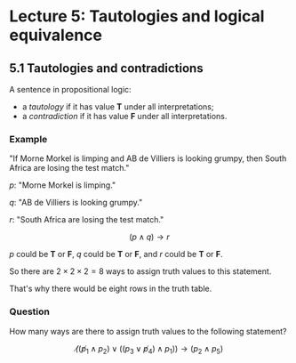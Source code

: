 # Lecture 5: Tautologies and logical equivalence

## 5.1 Tautologies and contradictions

A sentence in propositional logic:

* a _tautology_ if it has value **T** under all interpretations;
* a _contradiction_ if it has value **F** under all interpretations.

### Example

"If Morne Morkel is limping and AB de Villiers is looking grumpy, then South
Africa are losing the test match."

_p_: "Morne Morkel is limping."

_q_: "AB de Villiers is looking grumpy."

_r_: "South Africa are losing the test match."

$$(p \land q) \to r$$

$p$ could be **T** or **F**, $q$ could be **T** or **F**, and $r$ could be **T**
or **F**.

So there are $2 \times 2 \times 2 = 8$ ways to assign truth values to this
statement.

That's why there would be eight rows in the truth table.

### Question

How many ways are there to assign truth values to the following statement?

$$\not((\not p_1 \land p_2) \lor ((p_3 \lor \not p_4) \land p_1)) \to (p_2 \land
p_5)$$
